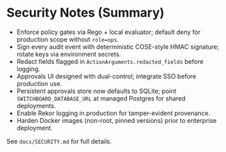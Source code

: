 # Security Notes (Summary)

- Enforce policy gates via Rego + local evaluator; default deny for production scope without `role=ops`.
- Sign every audit event with deterministic COSE-style HMAC signature; rotate keys via environment secrets.
- Redact fields flagged in `ActionArguments.redacted_fields` before logging.
- Approvals UI designed with dual-control; integrate SSO before production use.
- Persistent approvals store now defaults to SQLite; point `SWITCHBOARD_DATABASE_URL` at managed Postgres for shared deployments.
- Enable Rekor logging in production for tamper-evident provenance.
- Harden Docker images (non-root, pinned versions) prior to enterprise deployment.

See `docs/SECURITY.md` for full details.
